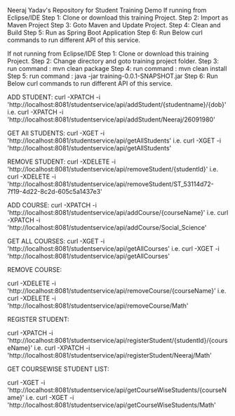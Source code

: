 Neeraj Yadav's Repository for Student Training Demo
If running from Eclipse/IDE
  Step 1: Clone or download this training Project.
  Step 2: Import as Maven Project 
  Step 3: Goto Maven and Update Project.
  Step 4: Clean and Build 
  Step 5: Run as Spring Boot Application 
  Step 6: Run Below curl commands to run different API of this service.
  
If not running from Eclipse/IDE
  Step 1: Clone or download this training Project.
  Step 2: Change directory and goto training project folder.
  Step 3: run command : mvn clean package
  Step 4: run command : mvn clean install
  Step 5: run command : java -jar training-0.0.1-SNAPSHOT.jar
  Step 6: Run Below curl commands to run different API of this service.


ADD STUDENT: 
  curl -XPATCH -i  'http://localhost:8081/studentservice/api/addStudent/{studentname}/{dob}'
  i.e. curl -XPATCH -i  'http://localhost:8081/studentservice/api/addStudent/Neeraj/26091980'

GET All STUDENTS: 
 curl -XGET -i  'http://localhost:8081/studentservice/api/getAllStudents'
 i.e. curl -XGET -i  'http://localhost:8081/studentservice/api/getAllStudents'

REMOVE STUDENT: 
 curl -XDELETE -i  'http://localhost:8081/studentservice/api/removeStudent/{studentId}'
 i.e. curl -XDELETE -i  'http://localhost:8081/studentservice/api/removeStudent/ST_53114d72-7f19-4d22-8c2d-605c5a1437e3'

ADD COURSE: 
  curl -XPATCH -i  'http://localhost:8081/studentservice/api/addCourse/{courseName}'
  i.e. curl -XPATCH -i  'http://localhost:8081/studentservice/api/addCourse/Social_Science'

GET ALL COURSES: 
 curl -XGET -i  'http://localhost:8081/studentservice/api/getAllCourses'
 i.e. curl -XGET -i  'http://localhost:8081/studentservice/api/getAllCourses'

REMOVE COURSE:
 
 curl -XDELETE -i  'http://localhost:8081/studentservice/api/removeCourse/{courseName}'
 i.e. curl -XDELETE -i  'http://localhost:8081/studentservice/api/removeCourse/Math'

REGISTER STUDENT:

curl -XPATCH -i  'http://localhost:8081/studentservice/api/registerStudent/{studentId}/{courseName}'
 i.e. curl -XPATCH -i  'http://localhost:8081/studentservice/api/registerStudent/Neeraj/Math'
 
GET COURSEWISE STUDENT LIST:

curl -XGET -i  'http://localhost:8081/studentservice/api/getCourseWiseStudents/{courseName}'
 i.e. curl -XGET -i  'http://localhost:8081/studentservice/api/getCourseWiseStudents/Math'

 
